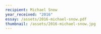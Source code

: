 ```yaml
---
recipient: Michael Snow
year_received: "2016"
essay: /assets/2016-michael-snow.pdf
thumbnail: /assets/2016-michael-snow.jpg
---
```

